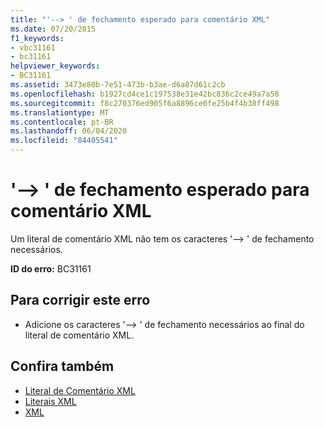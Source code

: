 ```yaml
---
title: "'--> ' de fechamento esperado para comentário XML"
ms.date: 07/20/2015
f1_keywords:
- vbc31161
- bc31161
helpviewer_keywords:
- BC31161
ms.assetid: 3473e80b-7e51-473b-b3ae-d6a87d61c2cb
ms.openlocfilehash: b1927cd4ce1c197538e31e42bc836c2ce49a7a58
ms.sourcegitcommit: f8c270376ed905f6a8896ce0fe25b4f4b38ff498
ms.translationtype: MT
ms.contentlocale: pt-BR
ms.lasthandoff: 06/04/2020
ms.locfileid: "84405541"
---
```

# <a name="expected-closing----for-xml-comment"></a>'--> ' de fechamento esperado para comentário XML
Um literal de comentário XML não tem os caracteres '--> ' de fechamento necessários.  
  
 **ID do erro:** BC31161  
  
## <a name="to-correct-this-error"></a>Para corrigir este erro  
  
- Adicione os caracteres '--> ' de fechamento necessários ao final do literal de comentário XML.  
  
## <a name="see-also"></a>Confira também

- [Literal de Comentário XML](../language-reference/xml-literals/xml-comment-literal.md)
- [Literais XML](../language-reference/xml-literals/index.md)
- [XML](../programming-guide/language-features/xml/index.md)
